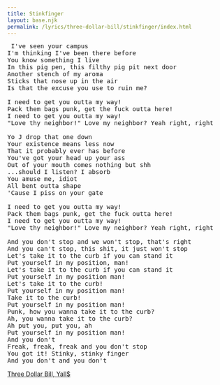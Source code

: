 ```yaml
---
title: Stinkfinger
layout: base.njk
permalink: /lyrics/three-dollar-bill/stinkfinger/index.html
---
```

<pre>
 I've seen your campus
I'm thinking I've been there before
You know something I live
In this pig pen, this filthy pig pit next door
Another stench of my aroma
Sticks that nose up in the air
Is that the excuse you use to ruin me?

I need to get you outta my way!
Pack them bags punk, get the fuck outta here!
I need to get you outta my way!
"Love thy neighbor!" Love my neighbor? Yeah right, right

Yo J drop that one down
Your existence means less now
That it probably ever has before
You've got your head up your ass
Out of your mouth comes nothing but shh
...should I listen? I absorb
You amuse me, idiot
All bent outta shape
'Cause I piss on your gate

I need to get you outta my way!
Pack them bags punk, get the fuck outta here!
I need to get you outta my way!
"Love thy neighbor!" Love my neighbor? Yeah right, right

And you don't stop and we won't stop, that's right
And you can't stop, this shit, it just won't stop
Let's take it to the curb if you can stand it
Put yourself in my position, man!
Let's take it to the curb if you can stand it
Put yourself in my position man!
Let's take it to the curb!
Put yourself in my position man!
Take it to the curb!
Put yourself in my position man!
Punk, how you wanna take it to the curb?
Ah, you wanna take it to the curb?
Ah put you, put you, ah
Put yourself in my position man!
And you don't
Freak, freak, freak and you don't stop
You got it! Stinky, stinky finger
And you don't and you don't
</pre>

[Three Dollar Bill, Yall$](/lyrics/three-dollar-bill/)